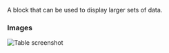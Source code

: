 A block that can be used to display larger sets of data.

### Images

![Table screenshot](https://gitlab.com/appsemble/appsemble/-/raw/0.13.14/docs/images/table.png)
